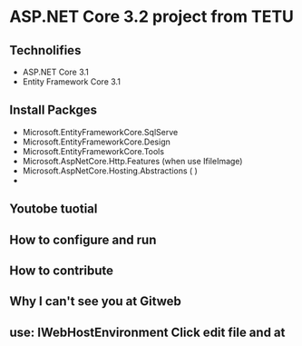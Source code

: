 # ASP.NET Core 3.2 project from TETU
## Technolifies
- ASP.NET Core 3.1
- Entity Framework Core 3.1
## Install Packges
- Microsoft.EntityFrameworkCore.SqlServe
- Microsoft.EntityFrameworkCore.Design
- Microsoft.EntityFrameworkCore.Tools
- Microsoft.AspNetCore.Http.Features (when use IfileImage)
- Microsoft.AspNetCore.Hosting.Abstractions ( ) 
- 
## Youtobe tuotial
## How to configure and run
## How to contribute
## Why I can't see you at Gitweb
## use: IWebHostEnvironment Click edit file and at   <ItemGroup> <FrameworkReference Include=" Microsoft.AspNetCore.App"/> </ItemGroup>
